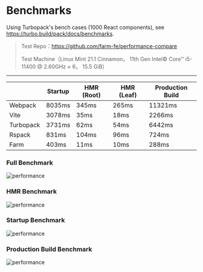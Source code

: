# Benchmarks

Using Turbopack's bench cases (1000 React components), see https://turbo.build/pack/docs/benchmarks.

> Test Repo：https://github.com/farm-fe/performance-compare
>
> Test Machine（Linux Mint 21.1 Cinnamon， 11th Gen Intel© Core™ i5-11400 @ 2.60GHz × 6， 15.5 GiB）

---

|           | **Startup** | **HMR (Root)** | **HMR (Leaf)** | **Production Build** |
| --------- | ----------- | -------------- | -------------- | -------------------- |
| Webpack   | 8035ms      | 345ms          | 265ms          | 11321ms              |
| Vite      | 3078ms      | 35ms           | 18ms           | 2266ms               |
| Turbopack | 3731ms      | 62ms           | 54ms           | 6442ms               |
| Rspack    | 831ms       | 104ms          | 96ms           | 724ms                |
| Farm      | 403ms       | 11ms           | 10ms           | 288ms                |

### Full Benchmark

![performance](/img/20231204223204.png)

### HMR Benchmark

![performance](/img/hmr-linux.png)

### Startup Benchmark

![performance](/img/startup-linux.png)

### Production Build Benchmark

![performance](/img/build-linux.png)
